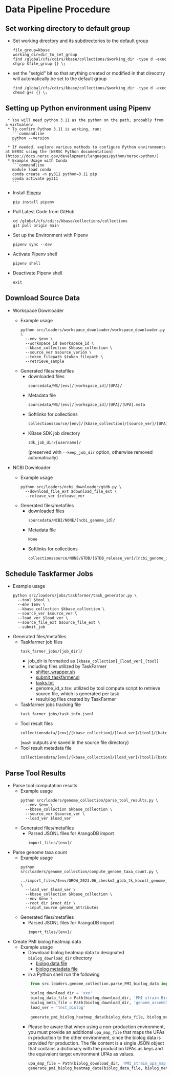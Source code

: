 # Data Pipeline Procedure

## Set working directory to default group
   * Set working directory and its subdirectories to the default group
      ```commandline
      file_group=kbase
      working_dir=dir_to_set_group
      find /global/cfs/cdirs/kbase/collections/$working_dir -type d -exec chgrp $file_group {} \;
      ```
   * set the "setgid" bit so that anything created or modified in that direcotry will automatically be set to the default group
      ```commandline
      find /global/cfs/cdirs/kbase/collections/$working_dir -type d -exec chmod g+s {} \;
      ```

## Setting up Python environment using Pipenv
     * You will need python 3.11 as the python on the path, probably from a virtualenv.
     * To confirm Python 3.11 is working, run:
       ```commandline
       python --version
       ```
     * If needed, explore various methods to configure Python environments at NERSC using the [NERSC Python documentation](https://docs.nersc.gov/development/languages/python/nersc-python/)
     * Example Usage with Conda
       ```commandline
       module load conda
       conda create -n py311 python=3.11 pip
       conda activate py311
       ```
   * Install [Pipenv](https://pipenv.pypa.io/en/latest/)
     ```commandline
     pip install pipenv
     ```
   * Pull Latest Code from GitHub
     ```commandline
     cd /global/cfs/cdirs/kbase/collections/collections
     git pull origin main
     ```
   * Set up the Environment with Pipenv
      ```commandline
      pipenv sync --dev
      ```
   * Activate Pipenv shell
      ```commandline
      pipenv shell
      ```
   * Deactivate Pipenv shell
      ```commandline
      exit
      ```

## Download Source Data
   * Workspace Downloader
     * Example usage
        ```commandline
        python src/loaders/workspace_downloader/workspace_downloader.py \
          --env $env \
          --workspace_id $workspace_id \
          --kbase_collection $kbase_collection \
          --source_ver $source_verion \
          --token_filepath $token_filepath \
          --retrieve_sample 
        ```
     * Generated files/metafiles
       * downloaded files
         ```text
         sourcedata/WS/[env]/[workspace_id]/[UPA]/
         ```
       * Metadata file
         ```text
         sourcedata/WS/[env]/[workspace_id]/[UPA]/[UPA].meta
         ```
       * Softlinks for collections
         ```text
         collectionssource/[env]/[kbase_collection]/[source_ver]/[UPA]/
         ```
       * KBase SDK job directory
         ```text
         sdk_job_dir/[username]/
         ```
         (preserved with `--keep_job_dir` option, otherwise removed automatically)

   * NCBI Downloader
     * Example usage
       ```commandline
       python src/loaders/ncbi_downloader/gtdb.py \
         --download_file_ext $download_file_ext \
         --release_ver $release_ver
       ```
     * Generated files/metafiles
       * downloaded files
         ```text
         sourcedata/NCBI/NONE/[ncbi_genome_id]/
         ```
       * Metadata file
         ```text
         None
         ```
       * Softlinks for collections
         ```text
         collectionssource/NONE/GTDB/[GTDB_release_ver]/[ncbi_genome_id]/
         ```
## Schedule Taskfarmer Jobs
   * Example usage
     ```commandline
     python src/loaders/jobs/taskfarmer/task_generator.py \
       --tool $tool \
       --env $env \
       --kbase_collection $kbase_collection \
       --source_ver $source_ver \
       --load_ver $load_ver \
       --source_file_ext $source_file_ext \
       --submit_job
     ```
   * Generated files/metafiles
     * Taskfarmer job files
       ```text
       task_farmer_jobs/[job_dir]/
       ```
       * job_dir is formatted as `[kbase_collection]_[load_ver]_[tool]`
       * including files utilized by TaskFarmer
         * [shifter_wrapper.sh](https://docs.nersc.gov/jobs/workflow/taskfarmer/#step-1-write-a-wrapper-wrappersh)
         * [submit_taskfarmer.sl](https://docs.nersc.gov/jobs/workflow/taskfarmer/#step-3-create-a-batch-script-submit_taskfarmersl)
         * [tasks.txt](https://docs.nersc.gov/jobs/workflow/taskfarmer/#step-2-create-a-task-list-taskstxt)
         * genome_id_x.tsv: utilized by tool compute script to retrieve source file, which is generated per task
         * result/log files created by TaskFarmer
     * Taskfarmer jobs tracking file
       ```text
       task_farmer_jobs/task_info.jsonl
       ```
     * Tool result files
       ```text
       collectionsdata/[env]/[kbase_collection]/[load_ver]/[tool]/[batch_dir]/
       ```
       (`mash` outputs are saved in the source file directory)
     * Tool result metadata file
       ```text
       collectionsdata/[env]/[kbase_collection]/[load_ver]/[tool]/[batch_dir]/genome_metadata.tsv
       ```
## Parse Tool Results
   * Parse tool computation results
     * Example usage
       ```commandline
       python src/loaders/genome_collection/parse_tool_results.py \
         --env $env \
         --kbase_collection $kbase_collection \
         --source_ver $source_ver \
         --load_ver $load_ver
       ```
     * Generated files/metafiles
       * Parsed JSONL files for ArangoDB import
         ```text
         import_files/[env]/
         ```
   * Parse genome taxa count
     * Example usage
       ```commandline
       python src/loaders/genome_collection/compute_genome_taxa_count.py \
         ../import_files/$env/GROW_2023.06_checkm2_gtdb_tk_kbcoll_genome_attribs.jsonl \
         --load_ver $load_ver \
         --kbase_collection $kbase_collection \
         --env $env \
         --root_dir $root_dir \
         --input_source genome_attributes
       ```
     * Generated files/metafiles
       * Parsed JSONL files for ArangoDB import
         ```text
         import_files/[env]/
         ```
   * Create PMI biolog heatmap data
     * Example usage
       * Download biolog heatmap data to designated `biolog_download_dir` directory
         * [biolog data file](https://docs.google.com/spreadsheets/d/1QmC6UHWOEVfpmrveRBl_izictbNeN1PA/edit#gid=1135979967)
         * [biolog metadata file](https://docs.google.com/spreadsheets/d/1A83PV9xNqtEn3REfDH0fNPGjo3CxuILl/edit#gid=1788949297)
       * in a Python shell run the following
         ```python
          from src.loaders.genome_collection.parse_PMI_biolog_data import generate_pmi_biolog_heatmap_data
         
          biolog_download_dir = 'xxx'
          biolog_data_file = Path(biolog_download_dir, 'PMI strain BiologSummary.xlsx')
          biolog_meta_file = Path(biolog_download_dir, 'genome_assembly_info__PMI_metadata_file_all_strains_table001.xlsx')
          load_ver = 'test_biolog'
        
          generate_pmi_biolog_heatmap_data(biolog_data_file, biolog_meta_file, load_ver)
         ```
       * Please be aware that when using a non-production environment, you must provide an additional `upa_map_file`
         that maps the UPAs in production to the other environment, since the biolog data is provided for production.
         The file content is a single JSON object that contains a dictionary with the production UPAs as keys and 
         the equivalent target environment UPAs as values.
         ```python
         upa_map_file = Path(biolog_download_dir, 'PMI_strain_upa_map.json')
         generate_pmi_biolog_heatmap_data(biolog_data_file, biolog_meta_file, load_ver, env=env, upa_map_file=upa_map_file)
         ```
   
